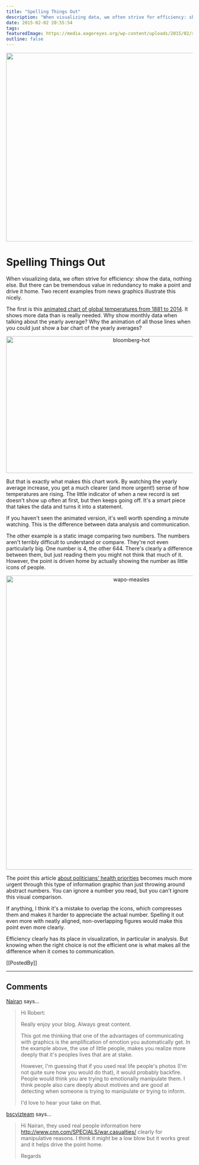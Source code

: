 ```yaml
---
title: "Spelling Things Out"
description: "When visualizing data, we often strive for efficiency: show the data, nothing else. But there can be tremendous value in redundancy to make a point and drive it home. Two recent examples from news graphics illustrate this nicely."
date: 2015-02-02 20:55:54
tags: 
featuredImage: https://media.eagereyes.org/wp-content/uploads/2015/02/spelling-teaser.gif
outline: false
---
```


<p align="center"><img src="https://media.eagereyes.org/wp-content/uploads/2015/02/spelling-teaser.gif" alt="" width="825" height="510" /></p>

# Spelling Things Out

When visualizing data, we often strive for efficiency: show the data, nothing else. But there can be tremendous value in redundancy to make a point and drive it home. Two recent examples from news graphics illustrate this nicely.

The first is this <a href="http://www.bloomberg.com/graphics/2014-hottest-year-on-record/">animated chart of global temperatures from 1881 to 2014</a>. It shows more data than is really needed. Why show monthly data when talking about the yearly average? Why the animation of all those lines when you could just show a bar chart of the yearly averages?

<p align="center"><a href="http://www.bloomberg.com/graphics/2014-hottest-year-on-record/"><img class="aligncenter size-medium wp-image-8696" src="https://media.eagereyes.org/wp-content/uploads/2015/02/bloomberg-hot.png" alt="bloomberg-hot" width="660" height="370" /></a></p>

But that is exactly what makes this chart work. By watching the yearly average increase, you get a much clearer (and more urgent!) sense of how temperatures are rising. The little indicator of when a new record is set doesn't show up often at first, but then keeps going off. It's a smart piece that takes the data and turns it into a statement.

If you haven't seen the animated version, it's well worth spending a minute watching. This is the difference between data analysis and communication.

The other example is a static image comparing two numbers. The numbers aren't terribly difficult to understand or compare. They're not even particularly big. One number is 4, the other 644. There's clearly a difference between them, but just reading them you might not think that much of it. However, the point is driven home by actually showing the number as little icons of people.

<p align="center"><a href="http://www.washingtonpost.com/blogs/the-fix/wp/2015/02/02/why-measles-should-be-the-thing-that-freaks-politicians-out/"><img class="aligncenter size-medium wp-image-8697" src="https://media.eagereyes.org/wp-content/uploads/2015/02/wapo-measles.png" alt="wapo-measles" width="660" height="795" /></a></p>

The point this article <a href="http://www.washingtonpost.com/blogs/the-fix/wp/2015/02/02/why-measles-should-be-the-thing-that-freaks-politicians-out/">about politicians' health priorities</a> becomes much more urgent through this type of information graphic than just throwing around abstract numbers. You can ignore a number you read, but you can't ignore this visual comparison.

If anything, I think it's a mistake to overlap the icons, which compresses them and makes it harder to appreciate the actual number. Spelling it out even more with neatly aligned, non-overlapping figures would make this point even more clearly.

Efficiency clearly has its place in visualization, in particular in analysis. But knowing when the right choice is not the efficient one is what makes all the difference when it comes to communication.

[[PostedBy]]

<aside class="comments">

---
## Comments

<a href="http://www.blogdelinversor.com" rel="nofollow noopener" target="_blank">Nairan</a> says…
>	Hi Robert:
>	
>	Really enjoy your blog. Always great content.
>	
>	This got me thinking that one of the advantages of communicating with graphics is the amplification of emotion you automatically get. In the example above, the use of little people, makes you realize more deeply that it's peoples lives that are at stake.
>	
>	However, I'm guessing that if you used real life people's photos (I'm not quite sure how you would do that), it would probably backfire. People would think you are trying to emotionally manipulate them. I think people also care deeply about motives and are good at detecting when someone is trying to manipulate or trying to inform.
>	
>	I'd love to hear your take on that.

<a href="http://vizteam.wordpress.com" rel="nofollow noopener" target="_blank">bscvizteam</a> says…
>	Hi Nairan, they used real people information here http://www.cnn.com/SPECIALS/war.casualties/ clearly for manipulative reasons. I think it might be a low blow but it works great and it helps drive the point home.
>	
>	Regards

</aside>

